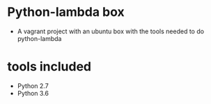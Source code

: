 # Python-lambda box
* A vagrant project with an ubuntu box with the tools needed to do python-lambda

# tools included
* Python 2.7
* Python 3.6
